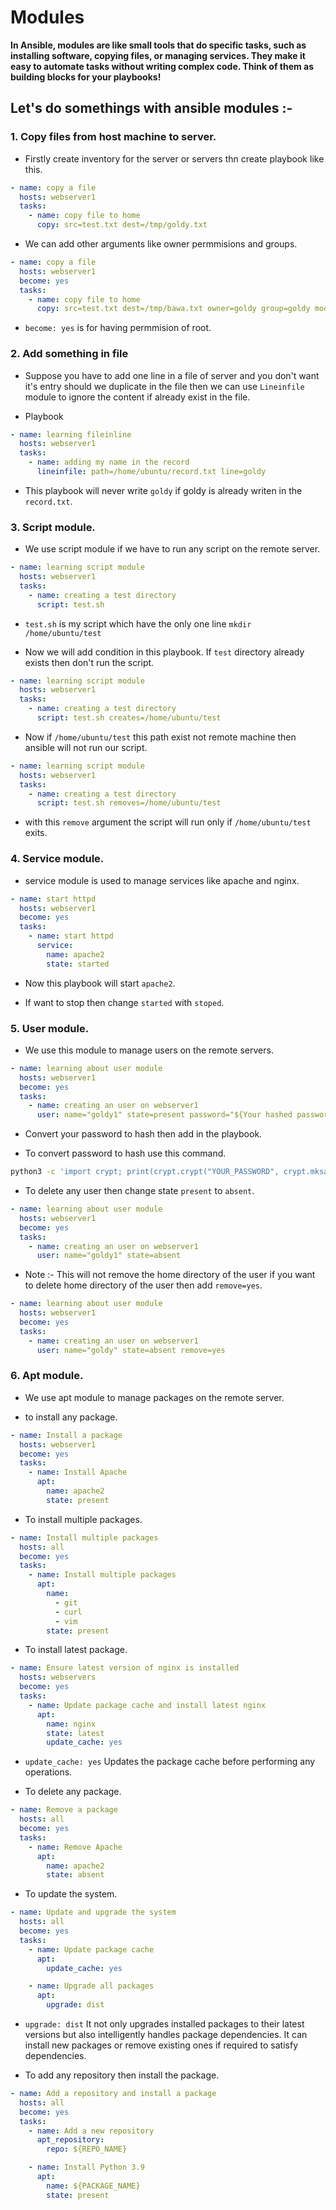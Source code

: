 # Modules

**In Ansible, modules are like small tools that do specific tasks, such as installing software, copying files, or managing services. They make it easy to automate tasks without writing complex code. Think of them as building blocks for your playbooks!**

## Let's do somethings with ansible modules :-

### 1. Copy files from host machine to server.

- Firstly create inventory for the server or servers thn create playbook like this.

```yaml
- name: copy a file
  hosts: webserver1
  tasks:
    - name: copy file to home
      copy: src=test.txt dest=/tmp/goldy.txt
```

- We can add other arguments like owner permmisions and groups.

```yaml
- name: copy a file
  hosts: webserver1
  become: yes
  tasks:
    - name: copy file to home
      copy: src=test.txt dest=/tmp/bawa.txt owner=goldy group=goldy mode=0644
```

- `become: yes` is for having permmision of root.

### 2. Add something in file

- Suppose you have to add one line in a file of server and you don't want it's entry should we duplicate in the file then we can use `Lineinfile` module to ignore the content if already exist in the file.

- Playbook 

```yaml
- name: learning fileinline
  hosts: webserver1
  tasks:
    - name: adding my name in the record
      lineinfile: path=/home/ubuntu/record.txt line=goldy
```

- This playbook will never write `goldy` if goldy is already writen in the `record.txt`.

### 3. Script module.

- We use script module if we have to run any script on the remote server.

```yaml
- name: learning script module
  hosts: webserver1
  tasks:
    - name: creating a test directory
      script: test.sh
```

- `test.sh` is my script which have the only one line `mkdir /home/ubuntu/test`

- Now we will add condition in this playbook. If `test` directory already exists then don't run the script.

```yaml
- name: learning script module
  hosts: webserver1
  tasks:
    - name: creating a test directory
      script: test.sh creates=/home/ubuntu/test 
```

- Now if `/home/ubuntu/test` this path exist not remote machine then ansible will not run our script.

```yaml
- name: learning script module
  hosts: webserver1
  tasks:
    - name: creating a test directory
      script: test.sh removes=/home/ubuntu/test 
```

- with this `remove` argument the script will run only if `/home/ubuntu/test` exits.

### 4. Service module.

- service module is used to manage services like apache and nginx.

```yaml
- name: start httpd
  hosts: webserver1
  become: yes
  tasks:
    - name: start httpd
      service:
        name: apache2
        state: started
```

- Now this playbook will start `apache2`.

- If want to stop then change `started` with `stoped`.

### 5. User module.

- We use this module to manage users on the remote servers.

```yaml
- name: learning about user module
  hosts: webserver1
  become: yes
  tasks:
    - name: creating an user on webserver1
      user: name="goldy1" state=present password="${Your hashed password}"
```

- Convert your password to hash then add in the playbook.

- To convert password to hash use this command.

```bash
python3 -c 'import crypt; print(crypt.crypt("YOUR_PASSWORD", crypt.mksalt(crypt.METHOD_SHA512)))'
```

- To delete any user then change state `present` to `absent`.

```yaml
- name: learning about user module
  hosts: webserver1
  become: yes
  tasks:
    - name: creating an user on webserver1
      user: name="goldy1" state=absent
```

- Note :- This will not remove the home directory of the user if you want to delete home directory of the user then add `remove=yes`.

```yaml
- name: learning about user module
  hosts: webserver1
  become: yes
  tasks:
    - name: creating an user on webserver1
      user: name="goldy" state=absent remove=yes
```

### 6. Apt module.

- We use apt module to manage packages on the remote server.

- to install any package.

```yaml
- name: Install a package
  hosts: webserver1
  become: yes
  tasks:
    - name: Install Apache
      apt:
        name: apache2
        state: present
```

- To install multiple packages.

```yaml
- name: Install multiple packages
  hosts: all
  become: yes
  tasks:
    - name: Install multiple packages
      apt:
        name:
          - git
          - curl
          - vim
        state: present
```

- To install latest package.

```yaml
- name: Ensure latest version of nginx is installed
  hosts: webservers
  become: yes
  tasks:
    - name: Update package cache and install latest nginx
      apt:
        name: nginx
        state: latest
        update_cache: yes
```

- `update_cache: yes` Updates the package cache before performing any operations.

- To delete any package.

```yaml
- name: Remove a package
  hosts: all
  become: yes
  tasks:
    - name: Remove Apache
      apt:
        name: apache2
        state: absent
```

- To update the system.

```yaml
- name: Update and upgrade the system
  hosts: all
  become: yes
  tasks:
    - name: Update package cache
      apt:
        update_cache: yes

    - name: Upgrade all packages
      apt:
        upgrade: dist
```

- `upgrade: dist`  It not only upgrades installed packages to their latest versions but also intelligently handles package dependencies. It can install new packages or remove existing ones if required to satisfy dependencies.

- To add any repository then install the package.

```yaml
- name: Add a repository and install a package
  hosts: all
  become: yes
  tasks:
    - name: Add a new repository
      apt_repository:
        repo: ${REPO_NAME}

    - name: Install Python 3.9
      apt:
        name: ${PACKAGE_NAME}
        state: present
```

